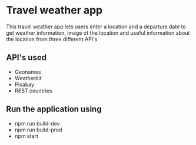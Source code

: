 # Travel weather app

This travel weather app lets users enter a location and a departure date to get weather information, image of the location and useful information about the location from three different API's

##  API's used

- Geonames
- Weatherbit
- Pixabay
- REST countries 

## Run the application using

- npm run build-dev 
- npm run build-prod 
- npm start 
